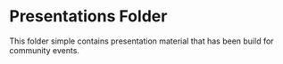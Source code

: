 # Presentations Folder
This folder simple contains presentation material that has been build for community events. 